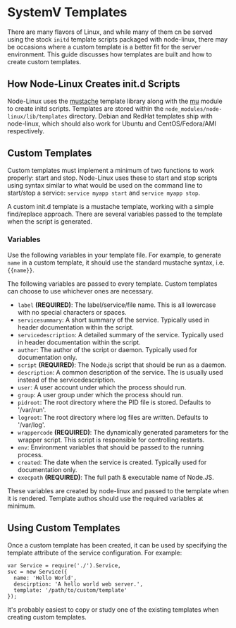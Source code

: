 # SystemV Templates

There are many flavors of Linux, and while many of them cn be served using the stock
`initd` template scripts packaged with node-linux, there may be occasions where a
custom template is a better fit for the server environment. This guide discusses how
templates are built and how to create custom templates.

## How Node-Linux Creates init.d Scripts

Node-Linux uses the [mustache](http://mustache.github.io/) template library along with
the [mu](https://github.com/raycmorgan/Mu) module to create initd scripts. Templates are stored
within the `node_modules/node-linux/lib/templates` directory. Debian and RedHat templates ship
with node-linux, which should also work for Ubuntu and CentOS/Fedora/AMI respectively.

## Custom Templates

Custom templates must implement a minimum of two functions to work properly: start and stop.
Node-Linux uses these to start and stop scripts using syntax similar to what would be used on the
command line to start/stop a service: `service myapp start` and `service myapp stop`.

A custom init.d template is a mustache template, working with a simple
find/replace approach. There are several variables passed to the template when the script is
generated.

### Variables

Use the following variables in your template file. For example, to generate `name` in a
custom template, it should use the standard mustache syntax, i.e. `{{name}}`.

The following variables are passed to every template. Custom templates can choose to use
whichever ones are necessary.

- `label` **(REQUIRED)**: The label/service/file name. This is all lowercase with no special characters or spaces.
- `servicesummary`: A short summary of the service. Typically used in header documentation within the script.
- `servicedescription`: A detailed summary of the service. Typically used in header documentation within the script.
- `author`: The author of the script or daemon. Typically used for documentation only.
- `script` **(REQUIRED)**: The Node.js script that should be run as a daemon.
- `description`: A common description of the service. The is usually used instead of the servicedescription.
- `user`: A user account under which the process should run.
- `group`: A user group under which the process should run.
- `pidroot`: The root directory where the PID file is stored. Defaults to '/var/run'.
- `logroot`: The root directory where log files are written. Defaults to '/var/log'.
- `wrappercode` **(REQUIRED)**: The dynamically generated parameters for the wrapper script. This script
is responsible for controlling restarts.
- `env`: Environment variables that should be passed to the running process.
- `created`: The date when the service is created. Typically used for documentation only.
- `execpath` **(REQUIRED)**: The full path & executable name of Node.JS.

These variables are created by node-linux and passed to the template when it is rendered.
Template authos should use the required variables at minimum.

## Using Custom Templates

Once a custom template has been created, it can be used by specifying the template attribute of
the service configuration. For example:

    var Service = require('./').Service,
    svc = new Service({
      name: 'Hello World',
      descirption: 'A hello world web server.',
      template: '/path/to/custom/template'
    });

It's probably easiest to copy or study one of the existing templates when creating custom templates.
